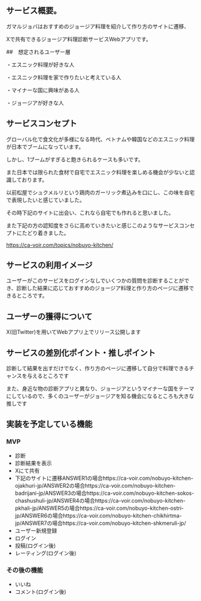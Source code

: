## サービス概要。

ガマルジョバはおすすめのジョージア料理を紹介して作り方のサイトに遷移、

Xで共有できるジョージア料理診断サービスWebアプリです。

##　想定されるユーザー層

・エスニック料理が好きな人

・エスニック料理を家で作りたいと考えている人

・マイナーな国に興味がある人

・ジョージアが好きな人

## サービスコンセプト

グローバル化で食文化が多様になる時代、ベトナムや韓国などのエスニック料理が日本でブームになっています。

しかし、1ブームがすぎると飽きられるケースも多いです。

また日本では限られた食材で自宅でエスニック料理を楽しめる機会が少ないと認識しております。

以前松屋でシュクメルリという鶏肉のガーリック煮込みを口にし、この味を自宅で表現したいと感じていました。

その時下記のサイトに出会い、これなら自宅でも作れると思いました。

また下記の方の認知度をさらに高めていきたいと感じこのようなサービスコンセプトにたどり着きました。

https://ca-voir.com/topics/nobuyo-kitchen/

## サービスの利用イメージ

ユーザーがこのサービスをログインなしでいくつかの質問を診断することができ、診断した結果に応じておすすめのジョージア料理と作り方のページに遷移できるところです。

## ユーザーの獲得について

X(旧Twitter)を用いてWebアプリ上でリリース公開します

## サービスの差別化ポイント・推しポイント

診断して結果を出すだけでなく、作り方のページに遷移して自分で料理できるチャンスを与えるところです

また、身近な物の診断アプリと異なり、ジョージアというマイナーな国をテーマにしているので、多くのユーザーがジョージアを知る機会になるところも大きな推しです

## 実装を予定している機能

### MVP

- 診断
- 診断結果を表示
- Xにて共有
- 下記のサイトに遷移ANSWER1の場合https://ca-voir.com/nobuyo-kitchen-ojakhuri-jp/ANSWER2の場合https://ca-voir.com/nobuyo-kitchen-badrijani-jp/ANSWER3の場合https://ca-voir.com/nobuyo-kitchen-sokos-chashushuli-jp/ANSWER4の場合https://ca-voir.com/nobuyo-kitchen-pkhali-jp/ANSWER5の場合https://ca-voir.com/nobuyo-kitchen-ostri-jp/ANSWER6の場合https://ca-voir.com/nobuyo-kitchen-chikhirtma-jp/ANSWER7の場合https://ca-voir.com/nobuyo-kitchen-shkmeruli-jp/
- ユーザー新規登録
- ログイン
- 投稿(ログイン後)
- レーティング(ログイン後)

### その後の機能

- いいね
- コメント(ログイン後)